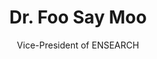 ---
title: Dr. Foo Say Moo
name: Foo-Say-Moo
subtitle: Vice-President of ENSEARCH
layout: default
modal-id: 6
img: foo-say-moo.jpg
thumbnail: foo-say-moo.jpg
alt: Picture of Dr. Foo Say Moo
topic: Opening keynote speaker
description: • Vice-President of ENSEARCH<br>• Technical Advisor for Golden Ecosystem Sdn. Bhd<br>• PhD holder in Atmospheric Corrosion and Pollution <br><br> Dr. Foo Say Moo is the Vice-President cum Chairman of Education and Training Committee of the Environmental Management and Research Association of Malaysia (ENSEARCH). This NGO is an association of organisations, professionals, students and people with interest in learning and promoting effective ways to manage the impacts of human activities on the environment. The members of ENSEARCH believe that all are responsible for managing and mitigating the impacts of their corporate, professional and daily living activities on the environment. Thus, the motto of the association is; ‘ENSEARCH for a Better Environment’.<br><br>Dr. Foo himself is a veteran of the environmentalism cause. Having worked for more than 30 years in the oil and gas industry, he has covered a spectrum of expertise in Research and Development, science and technology in the fields ranging from petrophysics, crude oil and petroleum products, corrosion and pollution, material, environment, facilities engineering and energy conservation to HSE and sustainable development.<br><br>This PhD holder in Atmospheric Corrosion and Pollution from the Victoria University of Manchester is also a Technical Advisor for Golden Ecosystem Sdn. Bhd., a company providing environmental research and consultancy services, with a specialization in air pollution and chemical processes and the Deputy Chair of SIRIM Technical Committee on EcoLabelling, amongst many other memberships and associate-hood in environmentally aware organizations.<br><br>Dr. Foo Say Moo now looks forward to greater involvement in the amelioration of Malaysia’s green future, advising the younger generation to consider this field as a viable option for employment. Having seen Malaysia’s commitment to environmental conservation over the past few years, Dr. Foo sees this field as one of the most exciting and necessary means for work.
---